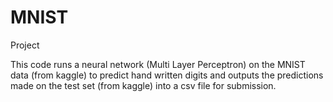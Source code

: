 # MNIST
Project

This code runs a neural network (Multi Layer Perceptron) on the MNIST data (from kaggle) to predict hand written digits
and outputs the predictions made on the test set (from kaggle) into a csv file for submission.

